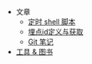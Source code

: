 - 文章
  * [定时 shell 脚本](timing-shell-task.md)
  * [埋点id定义与获取](bury-get-id.md)
  * [Git 笔记](git-note.md)
- [工具 & 图书](tools-and-books.md)
